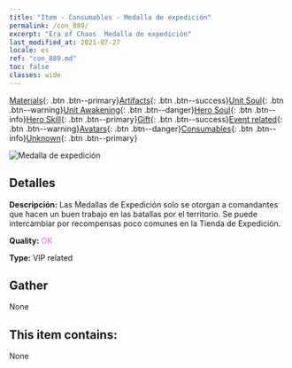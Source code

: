 ```yaml
---
title: "Item - Consumables - Medalla de expedición"
permalink: /con_889/
excerpt: "Era of Chaos  Medalla de expedición"
last_modified_at: 2021-07-27
locale: es
ref: "con_889.md"
toc: false
classes: wide
---
```

 [Materials](/ItemsES/){: .btn .btn--primary}[Artifacts](/ItemsES/Artifacts/){: .btn .btn--success}[Unit Soul](/ItemsES/UnitSoul/){: .btn .btn--warning}[Unit Awakening](/ItemsES/UnitAwakening/){: .btn .btn--danger}[Hero Soul](/ItemsES/HeroSoul/){: .btn .btn--info}[Hero Skill](/ItemsES/HeroSkill/){: .btn .btn--primary}[Gift](/ItemsES/Gift/){: .btn .btn--success}[Event related](/ItemsES/Events/){: .btn .btn--warning}[Avatars](/ItemsES/Avatars/){: .btn .btn--danger}[Consumables](/ItemsES/Consumables/){: .btn .btn--info}[Unknown](/ItemsES/Unknown/){: .btn .btn--primary}

 ![Medalla de expedición](/images/t/i_39980.png)

## Detalles
 **Descripción:** Las Medallas de Expedición solo se otorgan a comandantes que hacen un buen trabajo en las batallas por el territorio. Se puede intercambiar por recompensas poco comunes en la Tienda de Expedición.

 **Quality:** <span style="color: #DA70D6">OK</span>

 **Type:** VIP related

## Gather

  None

## This item contains:

  None

